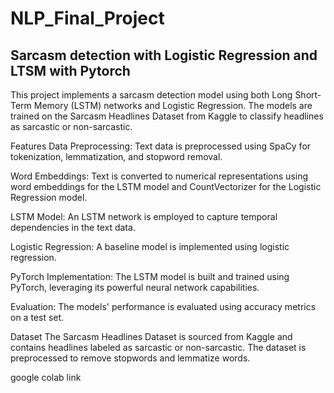 # NLP_Final_Project
## Sarcasm detection with Logistic Regression and LTSM with Pytorch
This project implements a sarcasm detection model using both Long Short-Term Memory (LSTM) networks and Logistic Regression. The models are trained on the Sarcasm Headlines Dataset from Kaggle to classify headlines as sarcastic or non-sarcastic.

Features
Data Preprocessing: Text data is preprocessed using SpaCy for tokenization, lemmatization, and stopword removal.

Word Embeddings: Text is converted to numerical representations using word embeddings for the LSTM model and CountVectorizer for the Logistic Regression model.

LSTM Model: An LSTM network is employed to capture temporal dependencies in the text data.

Logistic Regression: A baseline model is implemented using logistic regression.

PyTorch Implementation: The LSTM model is built and trained using PyTorch, leveraging its powerful neural network capabilities.

Evaluation: The models' performance is evaluated using accuracy metrics on a test set.

Dataset
The Sarcasm Headlines Dataset is sourced from Kaggle and contains headlines labeled as sarcastic or non-sarcastic. The dataset is preprocessed to remove stopwords and lemmatize words.

google colab link
